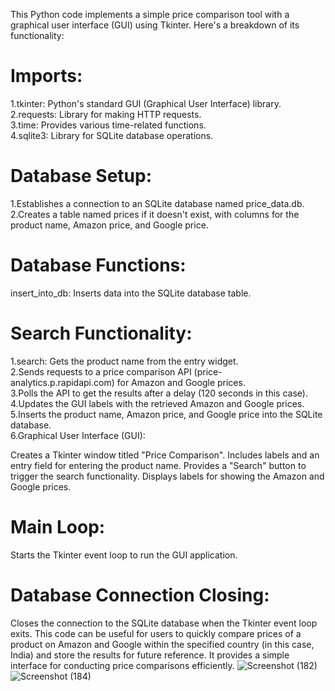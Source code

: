 This Python code implements a simple price comparison tool with a graphical user interface (GUI) using Tkinter. Here's a breakdown of its functionality:

# Imports:
1.tkinter: Python's standard GUI (Graphical User Interface) library.</br>
2.requests: Library for making HTTP requests.</br> 
3.time: Provides various time-related functions.</br> 
4.sqlite3: Library for SQLite database operations.</br>

# Database Setup:
1.Establishes a connection to an SQLite database named price_data.db.</br>
2.Creates a table named prices if it doesn't exist, with columns for the product name, Amazon price, and Google price.

# Database Functions:
insert_into_db: Inserts data into the SQLite database table.

# Search Functionality:
1.search: Gets the product name from the entry widget.</br>
2.Sends requests to a price comparison API (price-analytics.p.rapidapi.com) for Amazon and Google prices. </br>
3.Polls the API to get the results after a delay (120 seconds in this case). </br>
4.Updates the GUI labels with the retrieved Amazon and Google prices.</br>
5.Inserts the product name, Amazon price, and Google price into the SQLite database.</br>
6.Graphical User Interface (GUI):

Creates a Tkinter window titled "Price Comparison". Includes labels and an entry field for entering the product name. Provides a "Search" button to trigger the search functionality. Displays labels for showing the Amazon and Google prices.

# Main Loop:
Starts the Tkinter event loop to run the GUI application.

# Database Connection Closing:
Closes the connection to the SQLite database when the Tkinter event loop exits. This code can be useful for users to quickly compare prices of a product on Amazon and Google within the specified country (in this case, India) and store the results for future reference. It provides a simple interface for conducting price comparisons efficiently. 
![Screenshot (182)](https://github.com/Sanket3670/pricecomparisontool/assets/144824011/6f645a01-64e3-464e-bdee-b5be44373bf6)
![Screenshot (184)](https://github.com/Sanket3670/pricecomparisontool/assets/144824011/552489b9-8da0-4ebd-a437-588daa8081a9)

